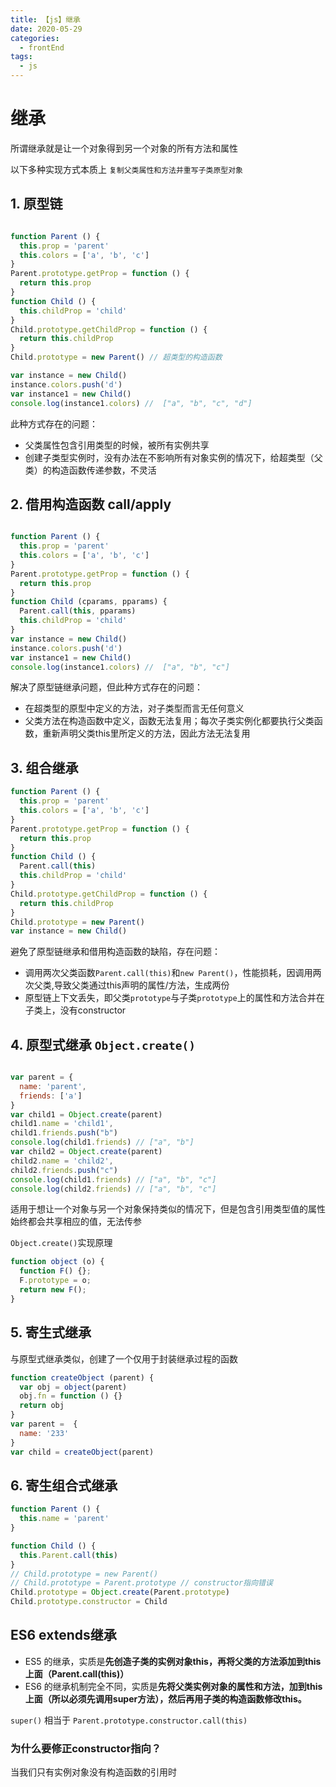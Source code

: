 ```yaml
---
title: 【js】继承
date: 2020-05-29
categories:
  - frontEnd
tags:
  - js
---
```

# 继承

所谓继承就是让一个对象得到另一个对象的所有方法和属性

以下多种实现方式本质上 `复制父类属性和方法并重写子类原型对象`

## 1. 原型链

```javascript

function Parent () {
  this.prop = 'parent'
  this.colors = ['a', 'b', 'c']
}
Parent.prototype.getProp = function () {
  return this.prop
}
function Child () {
  this.childProp = 'child'
}
Child.prototype.getChildProp = function () {
  return this.childProp
}
Child.prototype = new Parent() // 超类型的构造函数

var instance = new Child()
instance.colors.push('d')
var instance1 = new Child()
console.log(instance1.colors) //  ["a", "b", "c", "d"]
```
此种方式存在的问题：

- 父类属性包含引用类型的时候，被所有实例共享
- 创建子类型实例时，没有办法在不影响所有对象实例的情况下，给超类型（父类）的构造函数传递参数，不灵活

## 2. 借用构造函数 call/apply
```javascript

function Parent () {
  this.prop = 'parent'
  this.colors = ['a', 'b', 'c']
}
Parent.prototype.getProp = function () {
  return this.prop
}
function Child (cparams, pparams) {
  Parent.call(this, pparams)
  this.childProp = 'child'
}
var instance = new Child()
instance.colors.push('d')
var instance1 = new Child()
console.log(instance1.colors) //  ["a", "b", "c"]
```
解决了原型链继承问题，但此种方式存在的问题：

- 在超类型的原型中定义的方法，对子类型而言无任何意义
- 父类方法在构造函数中定义，函数无法复用；每次子类实例化都要执行父类函数，重新声明父类this里所定义的方法，因此方法无法复用

## 3. 组合继承

```javascript
function Parent () {
  this.prop = 'parent'
  this.colors = ['a', 'b', 'c']
}
Parent.prototype.getProp = function () {
  return this.prop
}
function Child () {
  Parent.call(this)
  this.childProp = 'child'
}
Child.prototype.getChildProp = function () {
  return this.childProp
}
Child.prototype = new Parent()
var instance = new Child()
```
避免了原型链继承和借用构造函数的缺陷，存在问题：

- 调用两次父类函数`Parent.call(this)`和`new Parent()`，性能损耗，因调用两次父类,导致父类通过this声明的属性/方法，生成两份
- 原型链上下文丢失，即父类`prototype`与子类`prototype`上的属性和方法合并在子类上，没有constructor

## 4. 原型式继承 `Object.create()`

```javascript

var parent = {
  name: 'parent',
  friends: ['a']
}
var child1 = Object.create(parent)
child1.name = 'child1',
child1.friends.push("b")
console.log(child1.friends) // ["a", "b"]
var child2 = Object.create(parent)
child2.name = 'child2',
child2.friends.push("c")
console.log(child1.friends) // ["a", "b", "c"]
console.log(child2.friends) // ["a", "b", "c"]
```

适用于想让一个对象与另一个对象保持类似的情况下，但是包含引用类型值的属性始终都会共享相应的值，无法传参

`Object.create()`实现原理

```javascript
function object (o) {
  function F() {};
  F.prototype = o;
  return new F();
}
```

## 5. 寄生式继承

与原型式继承类似，创建了一个仅用于封装继承过程的函数

```javascript
function createObject (parent) {
  var obj = object(parent)
  obj.fn = function () {}
  return obj
}
var parent =  {
  name: '233'
}
var child = createObject(parent)
```

## 6. 寄生组合式继承

```javascript
function Parent () {
  this.name = 'parent'
}

function Child () {
  this.Parent.call(this)
}
// Child.prototype = new Parent()
// Child.prototype = Parent.prototype // constructor指向错误
Child.prototype = Object.create(Parent.prototype)
Child.prototype.constructor = Child
```
## ES6 extends继承

- ES5 的继承，实质是**先创造子类的实例对象this，再将父类的方法添加到this上面（Parent.call(this)）**
- ES6 的继承机制完全不同，实质是**先将父类实例对象的属性和方法，加到this上面（所以必须先调用super方法），然后再用子类的构造函数修改this。**

`super()` 相当于 `Parent.prototype.constructor.call(this)`

### 为什么要修正constructor指向？
 
当我们只有实例对象没有构造函数的引用时